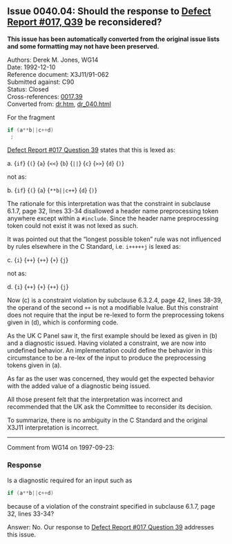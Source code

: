 ## Issue 0040.04: Should the response to [Defect Report #017, Q39](issue0017.39.md) be reconsidered?

**This issue has been automatically converted from the original issue lists and some formatting may not have been preserved.**

Authors: Derek M. Jones, WG14  
Date: 1992-12-10  
Reference document: X3J11/91-062  
Submitted against: C90  
Status: Closed  
Cross-references: [0017.39](issue0017.39.md)  
Converted from: [dr.htm](https://www.open-std.org/jtc1/sc22/wg14/www/docs/dr.htm), [dr_040.html](https://www.open-std.org/jtc1/sc22/wg14/www/docs/dr_040.html)

For the fragment

```c
if (a**b||c++d)
 ;
```

[Defect Report #017 Question 39](issue0017.39.md) states that this is lexed as:

a. {`if`} {`(`} {`a`} {`<<`} {`b`} {`||`} {`c`} {`>>`} {`d`} {`)`}

not as:

b. {`if`} {`(`} {`a`} {`**b||c++`} {`d`} {`)`}

The rationale for this interpretation was that the constraint in subclause
6.1.7, page 32, lines 33-34 disallowed a header name preprocessing token
anywhere except within a `#include`. Since the header name preprocessing token
could not exist it was not lexed as such.

It was pointed out that the “longest possible token” rule was not influenced by
rules elsewhere in the C Standard, i.e. `i+++++j` is lexed as:

c. {`i`} {`++`} {`++`} {`+`} {`j`}

not as:

d. {`i`} {`++`} {`+`} {`++`} {`j`}

Now (c) is a constraint violation by subclause 6.3.2.4, page 42, lines 38-39,
the operand of the second `++` is not a modifiable lvalue. But this constraint
does not require that the input be re-lexed to form the preprocessing tokens
given in (d), which is conforming code.

As the UK C Panel saw it, the first example should be lexed as given in (b) and
a diagnostic issued. Having violated a constraint, we are now into undefined
behavior. An implementation could define the behavior in this circumstance to be
a re-lex of the input to produce the preprocessing tokens given in (a).

As far as the user was concerned, they would get the expected behavior with the
added value of a diagnostic being issued.

All those present felt that the interpretation was incorrect and recommended
that the UK ask the Committee to reconsider its decision.

To summarize, there is no ambiguity in the C Standard and the original X3J11
interpretation is incorrect.

---

Comment from WG14 on 1997-09-23:

### Response

Is a diagnostic required for an input such as

```c
if (a**b||c++d)
```

because of a violation of the constraint specified in subclause 6.1.7, page 32,
lines 33-34?

Answer: No. Our response to [Defect Report #017 Question 39](issue0017.39.md)
addresses this issue.
